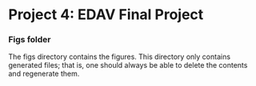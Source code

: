 # Project 4: EDAV Final Project
### Figs folder

The figs directory contains the figures. This directory only contains generated files; that is, one should always be able to delete the contents and regenerate them.
